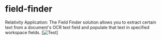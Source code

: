 # field-finder
Relativity Application: The Field Finder solution allows you to extract certain text from a document's OCR text field and populate that text in specified workspace fields. 
[![Test](http://images.freeimages.com/images/previews/644/sphere-1167759.jpg)]
